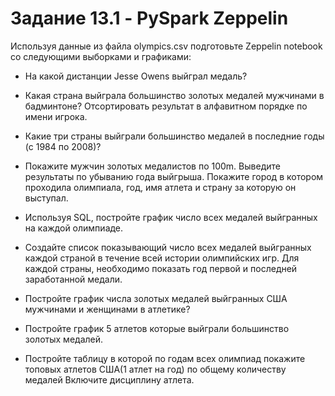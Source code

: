 # Задание 13.1 - PySpark Zeppelin

Используя данные из файла olympics.csv подготовьте Zeppelin notebook со следующими выборками и графиками: 

- На какой дистанции Jesse Owens выйграл медаль?

- Какая страна выйграла большинство золотых медалей мужчинами в
бадминтоне? Отсортировать результат в алфавитном порядке по имени
игрока.

- Какие три страны выйграли большинство медалей в последние годы (с 1984
по 2008)?

- Покажите мужчин золотых медалистов по 100m. Выведите результаты по
убыванию года выйгрыша. Покажите город в котором проходила олимпиала,
год, имя атлета и страну за которую он выступал. 
  
- Используя SQL, постройте график число всех медалей выйгранных на
каждой олимпиаде.

- Создайте список показывающий число всех медалей выйгранных каждой
страной в течение всей истории олимпийских игр. Для каждой страны,
необходимо показать год первой и последней заработанной медали.
  
- Постройте график числа золотых медалей выйгранных США мужчинами и
женщинами в атлетике?

- Постройте график 5 атлетов которые выйграли большинство золотых
медалей.
  
- Постройте таблицу в которой по годам всех олимпиад покажите топовых
атлетов США(1 атлет на год) по общему количеству медалей Включите
дисциплину атлета.

